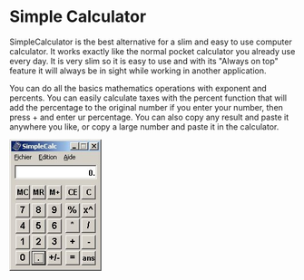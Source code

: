 # Simple Calculator

SimpleCalculator is the best alternative for a slim and easy to use computer
calculator. It works exactly like the normal pocket calculator you already use every day.
It is very slim so it is easy to use and with its "Always on top" feature it will always
be in sight while working in another application.

You can do all the basics mathematics operations with exponent and percents.
You can easily calculate taxes with the percent function that will add the percentage
to the original number if you enter your number, then press + and enter ur percentage.
You can also copy any result and paste it anywhere you like, or copy a large number 
and paste it in the calculator.

![Alt text](simplecalc.jpg?raw=true "Simple Calculator")
